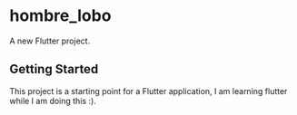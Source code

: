 # hombre_lobo

A new Flutter project.

## Getting Started

This project is a starting point for a Flutter application, I am learning flutter while I am doing this :).

